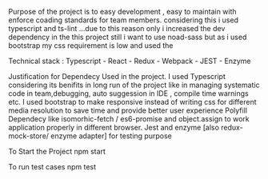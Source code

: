 Purpose of the project is to easy development , easy to maintain with enforce coading standards for team members.
considering this i used typescript and ts-lint ...due to this reason only i increased the dev dependency in the this project
still i want to use noad-sass but as i used bootstrap my css requirement is low and used the

Technical stack : Typescript - React - Redux - Webpack - JEST - Enzyme

Justification for Dependecy Used in the project.
I used Typescript considering its benifits in long run of the project like in managing systematic code in team,debugging, auto suggession in IDE , compile time warnings etc.
I used bootstrap to make responsive instead of writing css for different media resolution to save time and provide better user experience
Polyfill Dependecy like isomorhic-fetch / es6-promise and object.assign to work application properly in different browser.
Jest and enzyme [also redux-mock-store/ enzyme adapter] for testing purpose

To Start the Project
npm start

To run test cases
npm test